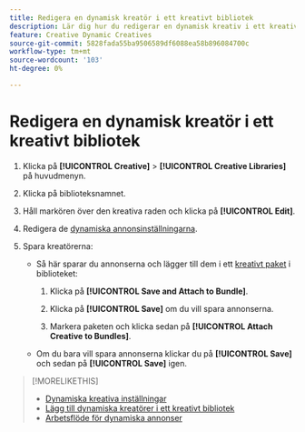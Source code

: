 ```yaml
---
title: Redigera en dynamisk kreatör i ett kreativt bibliotek
description: Lär dig hur du redigerar en dynamisk kreativ i ett kreativt bibliotek.
feature: Creative Dynamic Creatives
source-git-commit: 5828fada55ba9506589df6088ea58b896084700c
workflow-type: tm+mt
source-wordcount: '103'
ht-degree: 0%

---
```


# Redigera en dynamisk kreatör i ett kreativt bibliotek

1. Klicka på **[!UICONTROL Creative]** > **[!UICONTROL Creative Libraries]** på huvudmenyn.

1. Klicka på biblioteksnamnet.

1. Håll markören över den kreativa raden och klicka på **[!UICONTROL Edit]**.

1. Redigera de [dynamiska annonsinställningarna](creative-settings-dynamic.md).

1. Spara kreatörerna:

   * Så här sparar du annonserna och lägger till dem i ett [kreativt paket](bundle-manage.md) i biblioteket:

      1. Klicka på **[!UICONTROL Save and Attach to Bundle]**.

      1. Klicka på **[!UICONTROL Save]** om du vill spara annonserna.

      1. Markera paketen och klicka sedan på **[!UICONTROL Attach Creative to Bundles]**.

   * Om du bara vill spara annonserna klickar du på **[!UICONTROL Save]** och sedan på **[!UICONTROL Save]** igen.

>[!MORELIKETHIS]
>
>* [Dynamiska kreativa inställningar](creative-settings-dynamic.md)
>* [Lägg till dynamiska kreatörer i ett kreativt bibliotek](creative-add-dynamic.md)
>* [Arbetsflöde för dynamiska annonser](/help/creative/introduction/workflow-dynamic-ads.md)
